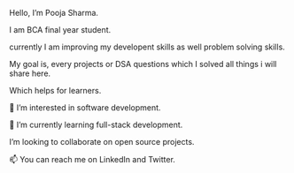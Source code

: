 Hello, I’m Pooja Sharma.

I am BCA final year student.

currently I am improving my developent skills as well problem solving skills.

My goal is, every projects or DSA questions which I solved all things i will share here.

Which helps for learners.

👀 I’m interested in software development.

🌱 I’m currently learning full-stack development.

I’m looking to collaborate on open source projects.

📫 You can reach me on LinkedIn and Twitter.
